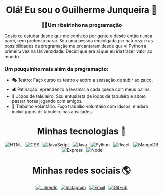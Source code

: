 <div align="center">
    <h1>Olá! Eu sou o Guilherme Junqueira 👋</h1>
    <h3>👨‍🌾Um ribeirinho na programação</h3>
</div>

Gosto de estudar desde que me conheço por gente e desde então nunca parei, nem pretendo parar. Sou uma pessoa empolgada por natureza e as possibilidades da programação me encantaram desde que vi Python a primeira vez na Universidade. Decidi que era aí que eu iria trazer valor ao mundo.

### Um pouquinho mais além da programação:

- 🎭 Teatro: Faço curso de teatro e adoro a sensação de subir ao palco.
- ⛸ Patinação: Aprendendo a levantar a cada queda com meus patins.
- 🎲 Jogos de tabuleiro: Sou entusiasta de jogos de tabuleiro e adoro passar horas jogando com amigos.
- 👵 Trabalho voluntário: Faço trabalho voluntário com idosos, e adoro incluir jogos de tabuleiro nas atividades.

<div align="center">
  <h1>Minhas tecnologias 🔧</h1>
</div>

  <p align="center">
    <img alt="HTML" src="https://img.shields.io/badge/HTML-%23E34F26.svg?style=for-the-badge&logo=html5&logoColor=white" />&nbsp;&nbsp;
    <img alt="CSS" src="https://img.shields.io/badge/CSS-%231572B6.svg?style=for-the-badge&logo=css3&logoColor=white" />&nbsp;&nbsp;
    <img alt="JavaScript" src="https://img.shields.io/badge/JavaScript-%23323330.svg?style=for-the-badge&logo=javascript&logoColor=%23F7DF1E" />&nbsp;&nbsp;
    <img alt="Java" src="https://img.shields.io/badge/Java-%23ED8B00.svg?style=for-the-badge&logo=java&logoColor=white" />&nbsp;&nbsp;
    <img alt="Python" src="https://img.shields.io/badge/Python-%2314354C.svg?style=for-the-badge&logo=python&logoColor=white" />&nbsp;&nbsp;
    <img alt="React" src="https://img.shields.io/badge/React-%2320232a.svg?style=for-the-badge&logo=react&logoColor=%2361DAFB" />&nbsp;&nbsp;
    <img alt="MongoDB" src="https://img.shields.io/badge/MongoDB-%234ea94b.svg?style=for-the-badge&logo=mongodb&logoColor=white" />&nbsp;&nbsp;
    <img alt="Express" src="https://img.shields.io/badge/Express.js-%23404d59.svg?style=for-the-badge" />&nbsp;&nbsp;
    <img alt="Node" src="https://img.shields.io/badge/Node.js-%2343853D.svg?style=for-the-badge&logo=node.js&logoColor=white" />&nbsp;&nbsp;
  </p>
<div align="center">
  <h1>Minhas redes sociais 🌎</h1>
</div>
<p align="center">
  <a href="https://www.linkedin.com/in/guilherme-junqueira-1280131b1/" target="_blank"><img alt="LinkedIn" src="https://img.shields.io/badge/LinkedIn-0077B5?style=for-the-badge&logo=linkedin&logoColor=white" /></a>&nbsp;&nbsp;
  <a href="https://www.instagram.com/guilhermefaj/" target="_blank"><img alt="Instagram" src="https://img.shields.io/badge/Instagram-E4405F?style=for-the-badge&logo=instagram&logoColor=white" /></a>&nbsp;&nbsp;
  <a href="mailto:seuemail@gmail.com" target="_blank"><img alt="Email" src="https://img.shields.io/badge/Email-D14836?style=for-the-badge&logo=gmail&logoColor=white" /></a>&nbsp;&nbsp;
  <a href="https://github.com/guilhermefaj" target="_blank"><img alt="GitHub" src="https://img.shields.io/badge/GitHub-100000?style=for-the-badge&logo=github&logoColor=white" /></a>
</p>


